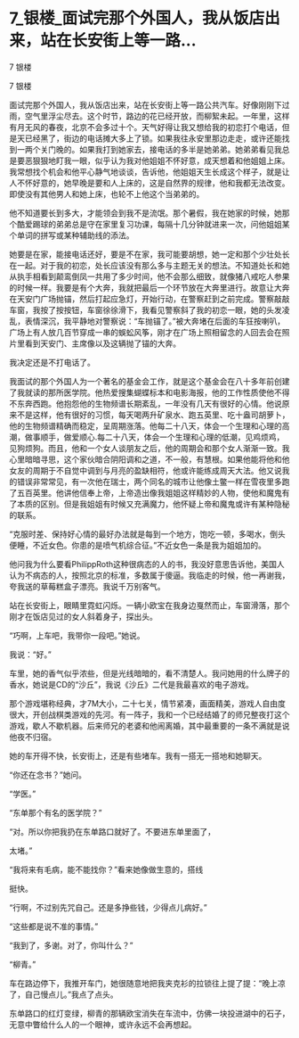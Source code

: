 # 7_银楼_面试完那个外国人，我从饭店出来，站在长安街上等一路...

7 银楼

7 银楼

面试完那个外国人，我从饭店出来，站在长安街上等一路公共汽车。好像刚刚下过雨，空气里浮尘尽去。这个时节，路边的花已经开放，而柳絮未起。一年里，这样有月无风的春夜，北京不会多过十个。天气好得让我又想给我的初恋打个电话，但是天已经黑了，街边的电话摊大多上了锁。如果我往永安里那边走走，或许还能找到一两个关门晚的。如果我打到她家去，接电话的多半是她弟弟。她弟弟看见我总是要恶狠狠地盯我一眼，似乎认为我对他姐姐不怀好意，成天想着和他姐姐上床。我常想找个机会和他平心静气地谈谈，告诉他，他姐姐天生长成这个样子，就是让人不怀好意的，她早晚是要和人上床的，这是自然界的规律，他和我都无法改变。即使没有其他男人和她上床，也轮不上他这个当弟弟的。

他不知道要长到多大，才能领会到我不是流氓。那个暑假，我在她家的时候，她那个酷爱踢球的弟弟总是守在家里复习功课，每隔十几分钟就进来一次，问他姐姐某个单词的拼写或某种辅助线的添法。

她要是在家，能接电话还好，要是不在家，我可能要胡想，她一定和那个少壮处长在一起。对于我的初恋，处长应该没有那么多与主题无关的想法。不知道处长和她从执手相看到颠鸾倒凤一共用了多少时间，他不会那么细致，就像猪八戒吃人参果的时候一样。我要是有个大奔，我就把最后一个环节放在大奔里进行。故意让大奔在天安门广场抛锚，然后打起应急灯，开始行动，在警察赶到之前完成。警察敲敲车窗，我按了按按钮，车窗徐徐滑下，我看见警察斜了我的初恋一眼，她的头发凌乱，表情深沉，我平静地对警察说：“车抛锚了。”被大奔堵在后面的车狂按喇叭，广场上有人放几百节穿成一串的蜈蚣风筝，刚才在广场上照相留念的人回去会在照片里看到天安门、主席像以及这辆抛了锚的大奔。

我决定还是不打电话了。

我面试的那个外国人为一个著名的基金会工作，就是这个基金会在八十多年前创建了我就读的那所医学院。他热爱搜集蝴蝶标本和电影海报，他的工作性质使他不得不东奔西跑。他抱怨他的生物频谱长期紊乱，一年没有几天有很好的心情。他说原来不是这样，他有很好的习惯，每天喝两升矿泉水、跑五英里、吃十盎司胡萝卜，他的生物频谱精确而稳定，呈周期涨落。他每二十八天，体会一个生理和心理的高潮，做事顺手，做爱顺心.每二十八天，体会一个生理和心理的低潮，见鸡烦鸡，见狗烦狗。而且，他和一个女人谈朋友之后，他的周期会和那个女人渐渐一致。我心里暗暗寻思，这个家伙暗合阴阳调和之道，不一般，有慧根。如果他能将他和他女友的周期于不自觉中调到与月亮的盈缺相符，他或许能练成周天大法。他又说我的错误非常常见，有一次他在瑞士，两个同名的城市让他像土鳖一样在雪夜里多跑了五百英里。他讲他信奉上帝，上帝造出像我姐姐这样精妙的人物，使他和魔鬼有了本质的区别。但是我姐姐有时候又充满魔力，他怀疑上帝和魔鬼或许有某种隐秘的联系。

“克服时差、保持好心情的最好办法就是每到一个地方，饱吃一顿，多喝水，倒头便睡，不近女色。你患的是喷气机综合征。”不近女色一条是我为姐姐加的。

他问我为什么要看PhilippRoth这种很病态的人的书，我没好意思告诉他，美国人认为不病态的人，按照北京的标准，多数属于傻逼。我临走的时候，他一再谢我，夸我送的草莓糕盒子漂亮。我说千万别客气。

站在长安街上，眼睛里霓虹闪烁。一辆小欧宝在我身边戛然而止，车窗滑落，那个刚才在饭店见过的女人斜着身子，探出头。

“巧啊，上车吧，我带你一段吧。”她说。

我说：“好。”

车里，她的香气似乎浓些，但是光线暗暗的，看不清楚人。我问她用的什么牌子的香水，她说是CD的“沙丘”，我说《沙丘》二代是我最喜欢的电子游戏。

那个游戏堪称经典，才7M大小，二十七关，情节紧凑，画面精美，游戏人自由度很大，开创战棋类游戏的先河。有一阵子，我和一个已经结婚了的师兄整夜打这个游戏，歇人不歇机器。后来师兄的老婆和他闹离婚，其中最重要的一条不满就是说他夜不归宿。

她的车开得不快，长安街上，还是有些堵车。我有一搭无一搭地和她聊天。

“你还在念书？”她问。

“学医。”

“东单那个有名的医学院？”

“对。所以你把我扔在东单路口就好了。不要进东单里面了，

太堵。”

“我将来有毛病，能不能找你？”看来她像做生意的，搭线

挺快。

“行啊，不过别先咒自己。还是多挣些钱，少得点儿病好。”

“这些都是说不准的事情。”

“我到了，多谢。对了，你叫什么？”

“柳青。”

车在路边停下，我推开车门，她很随意地把我夹克衫的拉锁往上提了提：“晚上凉了，自己慢点儿。”我点了点头。

东单路口的红灯变绿，柳青的那辆欧宝消失在车流中，仿佛一块投进湖中的石子，无意中瞥给什么人的一个眼神，或许永远不会再想起。